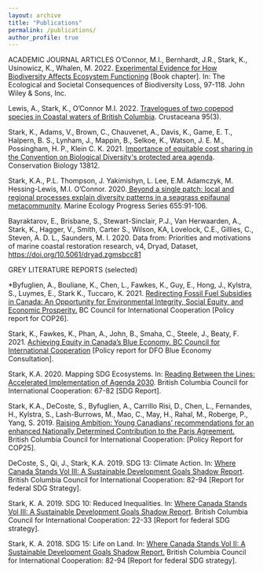 ```yaml
---
layout: archive
title: "Publications"
permalink: /publications/
author_profile: true
---
```


ACADEMIC JOURNAL ARTICLES
O’Connor, M.I., Bernhardt, J.R., Stark, K., Usinowicz, K., Whalen, M. 2022. [Experimental Evidence for How Biodiversity Affects Ecosystem Functioning](https://onlinelibrary.wiley.com/doi/abs/10.1002/9781119902911.ch5) [Book chapter]. In: The Ecological and Societal Consequences of Biodiversity Loss, 97-118. John Wiley & Sons, Inc. 
 
Lewis, A., Stark, K., O’Connor M.I. 2022. [Travelogues of two copepod species in Coastal waters of British Columbia](https://brill.com/view/journals/cr/95/3/article-p289_3.xml?language=en). Crustaceana 95(3). 

Stark, K., Adams, V., Brown, C., Chauvenet, A., Davis, K., Game, E. T., Halpern, B. S., Lynham, J., Mappin, B., Selkoe, K., Watson, J. E. M., Possingham, H. P., Klein C. K. 2021. [Importance of equitable cost sharing in the Convention on Biological Diversity's protected area agenda](https://conbio.onlinelibrary.wiley.com/doi/abs/10.1111/cobi.13812). Conservation Biology 13812.

Stark, K.A., P.L. Thompson, J. Yakimishyn, L. Lee, E.M. Adamczyk, M. Hessing-Lewis, M.I. O’Connor. 2020.[ Beyond a single patch: local and regional processes explain diversity patterns in a seagrass epifaunal metacommunity](https://www.int-res.com/abstracts/meps/v655/p91-106/). Marine Ecology Progress Series 655:91-106.

Bayraktarov, E., Brisbane, S., Stewart-Sinclair, P.J., Van Herwaarden, A., Stark, K., Hagger, V., Smith, Carter S., Wilson, KA, Lovelock, C.E., Gillies, C., Steven, A. D. L., Saunders, M. I. 2020. Data from: Priorities and motivations of marine coastal restoration research, v4, Dryad, Dataset, https://doi.org/10.5061/dryad.zgmsbcc81


GREY LITERATURE REPORTS (selected)

*Byfuglien, A., Bouliane, K., Chen, L., Fawkes, K., Guy, E., Hong, J., Kylstra, S., Luymes, E., Stark K., Tuccaro, K.
2021. [Redirecting Fossil Fuel Subsidies in Canada: An Opportunity for Environmental Integrity, Social Equity, and Economic Prosperity.](https://www.bccic.ca/wp-content/uploads/2021/11/just-transition-bccic-final-1.pdf) BC Council for International Cooperation [Policy report for COP26].

Stark, K., Fawkes, K., Phan, A., John, B., Smaha, C., Steele, J., Beaty, F. 2021. [Achieving Equity in Canada’s Blue Economy. BC Council for International Cooperation](https://www.bccic.ca/wp-content/uploads/2021/06/Achieving-Equity-in-Canadas-Blue-Economy-2021.pdf) [Policy report for DFO Blue Economy Consultation]. 


Stark, K.A. 2020. Mapping SDG Ecosystems. In: [Reading Between the Lines: Accelerated Implementation of Agenda 2030](https://www.bccic.ca/wp-content/uploads/2020/06/bccic-SDG-2020-report.pdf). British Columbia Council for International Cooperation: 67-82 [SDG Report].

Stark, K.A., DeCoste, S., Byfuglien, A., Carrillo Risi, D., Chen, L., Fernandes, H., Kylstra, S., Lash-Burrows, M., Mao, C., May, H., Rahal, M., Roberge, P., Yang, S. 2019. [Raising Ambition: Young Canadians’ recommendations for an enhanced Nationally Determined Contribution to the Paris Agreement.](https://www.bccic.ca/wp-content/uploads/2020/02/PDF_Print_Raising-Ambition-Policy-Brief-Key-Recommendations.pdf) British Columbia Council for International Cooperation: [Policy Report for COP25]. 

DeCoste, S., Qi, J., Stark, K.A. 2019. SDG 13: Climate Action. In: [Where Canada Stands Vol III: A Sustainable Development Goals Shadow Report](https://www.bccic.ca/wp-content/uploads/2019/06/bccic-2019-WhereCanadaStands-updated.pdf). British Columbia Council for International Cooperation: 82-94 [Report for federal SDG Strategy]. 

Stark, K. A. 2019. SDG 10: Reduced Inequalities. In: [Where Canada Stands Vol III: A Sustainable Development Goals Shadow Report](https://www.bccic.ca/wp-content/uploads/2019/06/bccic-2019-WhereCanadaStands-updated.pdf). British Columbia Council for International Cooperation: 22-33
[Report for federal SDG strategy]. 

Stark, K. A. 2018. SDG 15: Life on Land. In: [Where Canada Stands Vol II: A Sustainable Development Goals Shadow Report.](https://www.bccic.ca/wp-content/uploads/2018/07/bccic-2018-report-preview-pages.pdf) British Columbia Council for International Cooperation: 82-94 [Report for federal SDG strategy]. 

